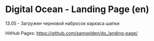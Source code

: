 # Digital Ocean - Landing Page (en)
13.05 - Загружен черновой набросок каркаса шапки

HitHub Pages: https://github.com/samgxlden/do_landing-page/
